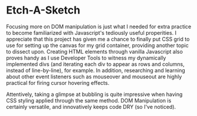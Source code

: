 # Etch-A-Sketch

Focusing more on DOM manipulation is just what I needed for extra practice to become familiarized with Javascript's tediously useful properities. I appreciate that this project has given me a chance to finally put CSS grid to use for setting up the canvas for my grid container, providing another topic to dissect upon. Creating HTML elements through vanilla Javascript also proves handy as I use Developer Tools to witness my dynamically implemented divs (and iterating each div to appear as rows and columns, instead of line-by-line), for example. In addition, researching and learning about other event listeners such as mouseover and mouseout are highly practical for firing cursor hovering effects. 

Attentively, taking a glimpse at bubbling is quite impressive when having CSS styling applied through the same method. DOM Manipulation is certainly versatile, and innovatively keeps code DRY (so I've noticed).
